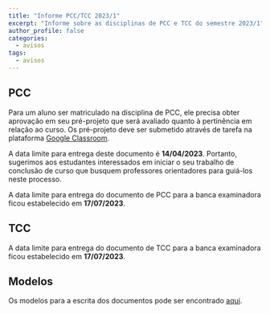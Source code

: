 ```yaml
---
title: "Informe PCC/TCC 2023/1" 
excerpt: "Informe sobre as disciplinas de PCC e TCC do semestre 2023/1"
author_profile: false
categories:
  - avisos
tags:
  - avisos
---
```


## PCC

Para um aluno ser matriculado na disciplina de PCC, ele precisa obter aprovação em seu pré-projeto que será avaliado quanto à pertinência em relação ao curso. Os pré-projeto deve ser submetido através de tarefa na plataforma [Google Classroom](https://classroom.google.com/c/NTUyNjMwNDY0NDI2?cjc=ids2mfi).


A data limite para entrega deste documento é **14/04/2023**. Portanto, sugerimos aos estudantes interessados em iniciar o seu trabalho de conclusão de curso que busquem professores orientadores para guiá-los neste processo.

A data limite para entrega do documento de PCC para a banca examinadora ficou estabelecido em **17/07/2023**.

## TCC

A data limite para entrega do documento de TCC para a banca examinadora ficou estabelecido em **17/07/2023**.

## Modelos

Os modelos para a escrita dos documentos pode ser encontrado [aqui](https://github.com/ifbmodels).